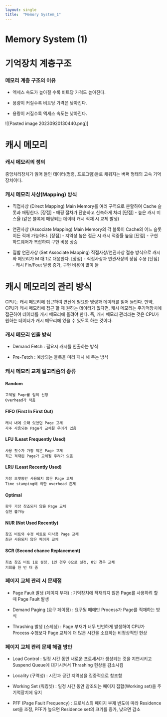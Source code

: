 ```yaml
---
layout: single
title:  "Memory System_1"
---
```



# **Memory System (1)**



# 기억장치 계층구조

### 메모리 계층 구조의 이유

-  엑세스 속도가 높아질 수록 비트당 가격도 높아진다.

- 용량이 커질수록 비트당 가격은 낮아진다.

- 용량이 커질수록 엑세스 속도는 낮아진다.

![[Pasted image 20230920130440.png]]

# 캐시 메모리

### 캐시 메모리의 정의

중앙처리장치가 읽어 들인 데이터(명령, 프로그램)들로 채워지는 버퍼 형태의 고속 기억장치이다.

### 캐시 메모리 사상(Mapping) 방식

- 직접사상 (Direct Mapping)
Main Memory를 여러 구역으로 분할하여 Cache 슬롯과 매핑한다.
[장점] - 매핑 절차가 단순하고 신속하게 처리
[단점] - 높은 캐시 미스율 (같은 블록에 매핑되는 데이터 캐시 적재 시 교체 발생)

- 연관사상 (Associate Mapping)
Main Memory의 각 블록이 Cache의 어느 슬롯이든 적재 가능하다.
[장점] - 지역성 높은 접근 시 캐시 적중률 높음
[단점] - 구현 하드웨어가 복잡하여 구현 비용 상승

- 집합 연관사상 (Set Associate Mapping)
직접사상/연관사상 절충 방식으로 캐시와 메모리가 M 대 1로 대응한다.
[장점] - 직접사상과 연관사상의 장점 수용
[단점] - 캐시 Fin/Fout 발생 증가, 구현 비용이 많이 듦

# 캐시 메모리의 관리 방식

CPU는 캐시 메모리에 접근하여 연산에 필요한 명령과 데이터를 읽어 들인다. 만약, CPU가 캐시 메모리에 접근 할 때 원하는 데이터가 없다면, 캐시 메모리는 주기억장치에 접근하여 데이터를 캐시 메모리에 올려야 한다. 즉, 캐시 메모리 관리라는 것은 CPU가 원하는 데이터가 캐시 메모리에 있을 수 있도록 하는 것이다.

### 캐시 메모리 인출 방식

- Demand Fetch : 필요시 캐시를 인출하는 방식

- Pre-Fetch : 예상되는 블록을 미리 패치 해 두는 방식

### 캐시 메모리 교체 알고리즘의 종류

#### Random
	교체될 Page를 임의 선정
	Overhead가 적음
#### FIFO (First In First Out)
	캐시 내에 오래 있었던 Page 교체
	자주 사용되는 Page가 교체될 우려가 있음
#### LFU (Least Frequently Used)
	사용 횟수가 가장 적은 Page 교체
	최근 적재된 Page가 교체될 우려가 있음
#### LRU (Least Recently Used)
	가장 오랫동안 사용되지 않은 Page 교체
	Time stamping에 의한 overhead 존재
#### Optimal
	향후 가장 참조되지 않을 Page 교체
	실현 불가능
#### NUR (Not Used Recently)
	참조 비트와 수정 비트로 미사용 Page 교체
	최근 사용되지 않은 페이지 교체
#### SCR (Second chance Replacement)
	최초 참조 비트 1로 설정, 1인 경우 0으로 설정, 0인 경우 교체
	기회를 한 번 더 줌 

### 페이지 교체 관리 시 문제점

- Page Fault 발생 (페이지 부재) : 기억장치에 적재되지 않은 Page를 사용하려 할 때 Page Fault 발생

- Demand Paging (요구 페이징) : 요구될 때에만 Process가 Page를 적재하는 방식

- Thrashing 발생 (스레싱) : Page 부재가 너무 빈번하게 발생하여 CPU가 Process 수행보다 Page 교체에 더 많은 시간을 소요하는 비정상적인 현상

### 페이지 교체 관리 문제 해결 방안

- Load Control : 일정 시간 동안 새로운 프로세서가 생성되는 것을 지연시키고 Suspend Queue에 대기시켜서 Thrashing 현상을 감소시킴

- Locality (구역성) : 시간과 공간 지역성을 집중적으로 참조함

- Working Set (워킹셋) : 일정 시간 동안 참조되는 페이지 집합(Working set)을 주기억장치에 유지

- PFF (Page Fault Frequency) : 프로세스의 페이지 부재 빈도에 따라 Residence set을 조정, PFF가 높으면 Residence set의 크기를 증가, 낮으면 감소

